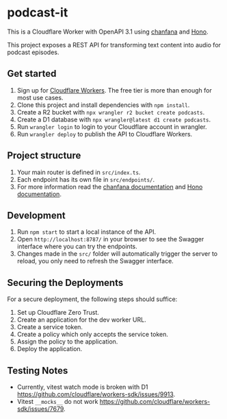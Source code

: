 # podcast-it

This is a Cloudflare Worker with OpenAPI 3.1 using [chanfana](https://github.com/cloudflare/chanfana) and [Hono](https://github.com/honojs/hono).

This project exposes a REST API for transforming text content into audio for podcast episodes.

## Get started

1. Sign up for [Cloudflare Workers](https://workers.dev). The free tier is more than enough for most use cases.
2. Clone this project and install dependencies with `npm install`.
3. Create a R2 bucket with `npx wrangler r2 bucket create podcasts`.
4. Create a D1 database with `npx wrangler@latest d1 create podcasts`.
5. Run `wrangler login` to login to your Cloudflare account in wrangler.
6. Run `wrangler deploy` to publish the API to Cloudflare Workers.

## Project structure

1. Your main router is defined in `src/index.ts`.
2. Each endpoint has its own file in `src/endpoints/`.
3. For more information read the [chanfana documentation](https://chanfana.pages.dev/) and [Hono documentation](https://hono.dev/docs).

## Development

1. Run `npm start` to start a local instance of the API.
2. Open `http://localhost:8787/` in your browser to see the Swagger interface where you can try the endpoints.
3. Changes made in the `src/` folder will automatically trigger the server to reload, you only need to refresh the Swagger interface.

## Securing the Deployments

For a secure deployment, the following steps should suffice:
1. Set up Cloudflare Zero Trust.
2. Create an application for the dev worker URL.
3. Create a service token.
4. Create a policy which only accepts the service token.
5. Assign the policy to the application.
6. Deploy the application.

## Testing Notes

- Currently, vitest watch mode is broken with D1 https://github.com/cloudflare/workers-sdk/issues/9913.
- Vitest `__mocks__` do not work https://github.com/cloudflare/workers-sdk/issues/7679.